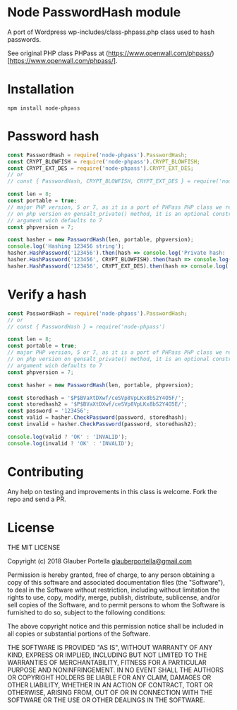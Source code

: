 # Node PasswordHash module

A port of Wordpress wp-includes/class-phpass.php class used to hash passwords.

See original PHP class PHPass at (https://www.openwall.com/phpass/)[https://www.openwall.com/phpass/].

# Installation

`npm install node-phpass`

# Password hash

```js
const PasswordHash = require('node-phpass').PasswordHash;
const CRYPT_BLOWFISH = require('node-phpass').CRYPT_BLOWFISH;
const CRYPT_EXT_DES = require('node-phpass').CRYPT_EXT_DES;
// or
// const { PasswordHash, CRYPT_BLOWFISH, CRYPT_EXT_DES } = require('node-phpass')

const len = 8;
const portable = true;
// major PHP version, 5 or 7, as it is a port of PHPass PHP class we rely
// on php version on gensalt_private() method, it is an optional constructor 
// argument wich defaults to 7
const phpversion = 7; 

const hasher = new PasswordHash(len, portable, phpversion);
console.log('Hashing 123456 string');
hasher.HashPassword('123456').then(hash => console.log('Private hash: ', hash));
hasher.HashPassword('123456', CRYPT_BLOWFISH).then(hash => console.log('BCrypt hash: ', hash));
hasher.HashPassword('123456', CRYPT_EXT_DES).then(hash => console.log('DES hash: ', hash));
```

# Verify a hash

```js
const PasswordHash = require('node-phpass').PasswordHash;
// or
// const { PasswordHash } = require('node-phpass')

const len = 8;
const portable = true;
// major PHP version, 5 or 7, as it is a port of PHPass PHP class we rely
// on php version on gensalt_private() method, it is an optional constructor 
// argument wich defaults to 7
const phpversion = 7; 

const hasher = new PasswordHash(len, portable, phpversion);

const storedhash = '$P$BVaXtDXwf/ceSVp8VpLKx8bS2Y4O5F/';
const storedhash2 = '$P$BVaXtDXwf/ceSVp8VpLKx8bS2Y4O5E/';
const password = '123456';
const valid = hasher.CheckPassword(password, storedhash);
const invalid = hasher.CheckPassword(password, storedhash2);

console.log(valid ? 'OK' : 'INVALID');
console.log(invalid ? 'OK' : 'INVALID');
```

# Contributing

Any help on testing and improvements in this class is welcome. Fork the repo and send a PR.

# License

THE MIT LICENSE

Copyright (c) 2018 Glauber Portella glauberportella@gmail.com

Permission is hereby granted, free of charge, to any person obtaining a 
copy of this software and associated documentation files (the "Software"), 
to deal in the Software without restriction, including without limitation 
the rights to use, copy, modify, merge, publish, distribute, sublicense, 
and/or sell copies of the Software, and to permit persons to whom the 
Software is furnished to do so, subject to the following conditions:

The above copyright notice and this permission notice shall be included 
in all copies or substantial portions of the Software.

THE SOFTWARE IS PROVIDED "AS IS", WITHOUT WARRANTY OF ANY KIND, EXPRESS 
OR IMPLIED, INCLUDING BUT NOT LIMITED TO THE WARRANTIES OF MERCHANTABILITY, 
FITNESS FOR A PARTICULAR PURPOSE AND NONINFRINGEMENT. IN NO EVENT SHALL THE 
AUTHORS OR COPYRIGHT HOLDERS BE LIABLE FOR ANY CLAIM, DAMAGES OR OTHER 
LIABILITY, WHETHER IN AN ACTION OF CONTRACT, TORT OR OTHERWISE, ARISING FROM, 
OUT OF OR IN CONNECTION WITH THE SOFTWARE OR THE USE OR OTHER DEALINGS 
IN THE SOFTWARE. 
